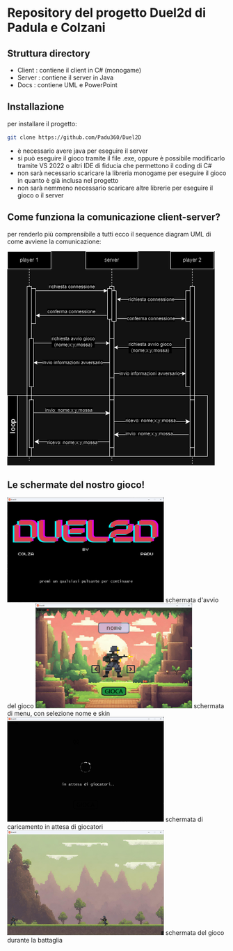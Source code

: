 # Repository del progetto Duel2d di Padula e Colzani

## Struttura directory

- Client : contiene il client in C# (monogame)
- Server : contiene il server in Java
- Docs : contiene UML e PowerPoint

## Installazione
per installare il progetto:
```bash
git clone https://github.com/Padu360/Duel2D
```
- è necessario avere java per eseguire il server
- si può eseguire il gioco tramite il file .exe, oppure è possibile modificarlo tramite VS 2022 o altri IDE di fiducia che permettono il coding di C#
- non sarà necessario scaricare la libreria monogame per eseguire il gioco in quanto è già inclusa nel progetto
- non sarà nemmeno necessario scaricare altre librerie per eseguire il gioco o il server

## Come funziona la comunicazione client-server?
per renderlo più comprensibile a tutti ecco il sequence diagram UML di come avviene la comunicazione:

<img src="docs/uml/client server.drawio.png">

## Le schermate del nostro gioco!
<img src="docs/schermate/avvio.png" width=360 height=240>
schermata d'avvio del gioco
  
<img src="docs/schermate/menu.png" width=360 height=240>
schermata di menu, con selezione nome e skin
  
<img src="docs/schermate/caricamento.png" width=360 height=240>
schermata di caricamento in attesa di giocatori
  
<img src="docs/schermate/gioco.png" width=360 height=240>
schermata del gioco durante la battaglia
